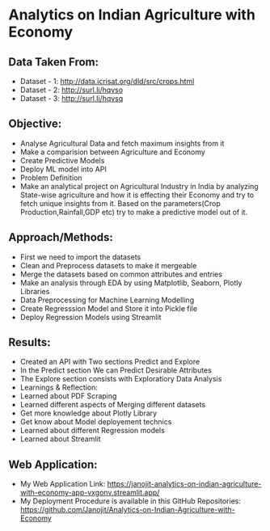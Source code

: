 # Analytics on Indian Agriculture with Economy

## Data Taken From:
- Dataset - 1: http://data.icrisat.org/dld/src/crops.html
- Dataset - 2: http://surl.li/hqvso
- Dataset - 3: http://surl.li/hqvsq

## Objective:
- Analyse Agricultural Data and fetch maximum insights from it
- Make a comparision between Agriculture and Economy
- Create Predictive Models
- Deploy ML model into API
- Problem Definition
- Make an analytical project on Agricultural Industry in India by analyzing State-wise agriculture and how it is effecting their Economy and try to fetch unique insights from it. Based on the parameters(Crop Production,Rainfall,GDP etc) try to make a predictive model out of it.

## Approach/Methods:
- First we need to import the datasets
- Clean and Preprocess datasets to make it mergeable
- Merge the datasets based on common attributes and entries
- Make an analysis through EDA by using Matplotlib, Seaborn, Plotly Libraries
- Data Preprocessing for Machine Learning Modelling
- Create Regresssion Model and Store it into Pickle file
- Deploy Regression Models using Streamlit

## Results:
- Created an API with Two sections Predict and Explore
- In the Predict section We can Predict Desirable Attributes
- The Explore section consists with Exploratiory Data Analysis
- Learnings & Reflection:
- Learned about PDF Scraping
- Learned different aspects of Merging different datasets
- Get more knowledge about Plotly Library
- Get know about Model deployement technics
- Learned about different Regression models
- Learned about Streamlit

## Web Application:
- My Web Application Link: https://janojit-analytics-on-indian-agriculture-with-economy-app-vxgonv.streamlit.app/
- My Deployment Procedure is available in this GitHub Repositories: https://github.com/Janojit/Analytics-on-Indian-Agriculture-with-Economy
